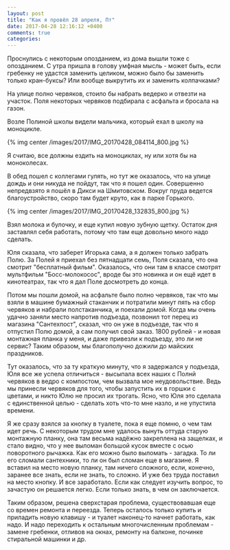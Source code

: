 ```yaml
---
layout: post
title: "Как я провёл 28 апреля, Пт"
date: 2017-04-28 12:16:12 +0400
comments: true
categories: 
---
```

Проснулись с некоторым опозданием, из дома вышли тоже с опозданием. С утра пришла в голову умфная мысль - может быть, если гребенку не удастся заменить целиком, можно было бы заменить только кран-буксы? Или вообще выкрутить их и заменить колпачками? 

На улице полно червяков, стоило бы набрать ведерко и отвезти на участок. Поля некоторых червяков подбирала с асфальта и бросала на газон.

Возле Полиной школы видели мальчика, который ехал в школу на моноцикле.

{% img center /images/2017/IMG_20170428_084114_800.jpg %}

Я считаю, все должны ездить на моноциклах, ну или хотя бы на моноколесах.

В обед пошел с коллегами гулять, но тут же оказалось, что на улице дождь и они никуда не пойдут, так что я пошел один. Совершенно непредвзято я пошёл в Дикси на Шмитовском. Вокруг пруда ведется благоустройство, скоро там будет круто, как в парке Горького.

{% img center /images/2017/IMG_20170428_132835_800.jpg %}

Взял молока и булочку, и еще купил новую зубную щетку. Остаток дня заставлял себя работать, потому что там еще довольно много надо сделать.

Юля сказала, что заберет Игорька сама, а я должен только забрать Полю. За Полей я приехал без пятнадцати семь, Поля сказала, что она смотрит "бесплатный фильм". Оказалось, что они там в классе смотрят мультфильм "Босс-молокосос", вроде бы это новинка и он ещё идет в кинотеатрах, так что я дал Поле досмотреть до конца.

Потом мы пошли домой, на асфальте было полно червяков, так что мы взяли в машине бумажный стаканчик и потратили минут пять на сбор червяков и набрали полстаканчика, и поехали домой. Когда мы очень удачно заняли место напротив подъезда, позвонил тот перец из магазина "Сантехпост", сказал, что он уже в подъезде, так что я отпустил Полю домой, а сам получил свой заказ. 1800 рублей - и новая монтажная планка у меня, и даже привезли к подъезду, это ли не сервис? Таким образом, мы благополучно дожили до майских праздников.

Тут оказалось, что за ту краткую минуту, что я задержался у подъезда, Юля все же успела отличиться - высыпала всех наших с Полнй червяков в ведро с компостом, чем вызвала мое неудовольствие. Ведь мы принесли червяков для того, чтобы запустить их в горшки с цветами, и никто Юлю не просил их трогать. Ясно, что Юля это сделала с единственной целью - сделать хоть что-то мне назло, и не упустила времени.

Я же сразу взялся за кнопку в туалете, пока я еще помню, о чем там идет речь. С некоторым трудом мне удалось вынуть оттуда старую монтажную планку, она там весьма надёжно закреплена на защелках, и стало видно, что у нее выломан большой кусок вместе с осью поворотного рычажка. Как его можно было выломать - загадка. То ли его сломали сантехники, то ли он был сломан еще в магазине. Я вставил на место новую планку, там ничего сложного, если, конечно, заранее все знать, если не знать, то сложно. И уже без труда поставил на место кнопку. И все заработало. Если как следует изучить вопрос, то зачастую он решается легко. Если только знать, в чем он заключается.

Таким образом, решена сверхстарая проблема, существовавшая еще со времен ремонта и переезда. Теперь осталось только купить и приладить новую клавишу - и туалет наконец-то начнет работать, как надо. И надо переходить к остальным многочисленным проблемам - замене гребенки, отливов на окнах, ремонту на балконе, починке стиральной машинки и др.

